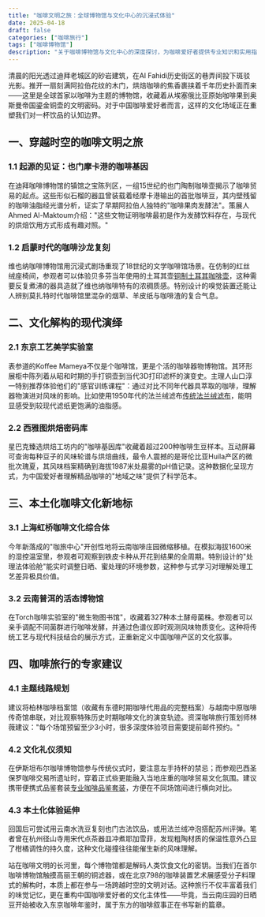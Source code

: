 ```yaml
---
title: "咖啡文明之旅：全球博物馆与文化中心的沉浸式体验"
date: 2025-04-18
draft: false
categories: ["咖啡旅行"]
tags: ["咖啡博物馆"]
description: "关于咖啡博物馆与文化中心的深度探讨，为咖啡爱好者提供专业知识和实用指南。"
---
```


清晨的阳光透过迪拜老城区的砂岩建筑，在Al Fahidi历史街区的巷弄间投下斑驳光影。推开一扇刻满阿拉伯花纹的木门，烘焙咖啡的焦香裹挟着千年历史扑面而来——这里是全球首家以咖啡为主题的博物馆，收藏着从埃塞俄比亚原始咖啡果到奥斯曼帝国鎏金铜壶的文明密码。对于中国咖啡爱好者而言，这样的文化场域正在重塑我们对一杯饮品的认知边界。

## 一、穿越时空的咖啡文明之旅
### 1.1 起源的见证：也门摩卡港的咖啡基因
在迪拜咖啡博物馆的镇馆之宝陈列区，一组15世纪的也门陶制咖啡壶揭示了咖啡贸易的起点。这些形似石榴的器皿曾装载着经摩卡港输出的首批咖啡豆，其内壁残留的咖啡油脂经光谱分析，证实了早期阿拉伯人独特的"咖啡果肉发酵法"。策展人Ahmed Al-Maktoum介绍："这些文物证明咖啡最初是作为发酵饮料存在，与现代的烘焙饮用方式形成有趣对照。"

### 1.2 启蒙时代的咖啡沙龙复刻
维也纳咖啡博物馆用沉浸式剧场重现了18世纪的文学咖啡馆场景。在仿制的红丝绒座椅间，参观者可以体验贝多芬当年使用的土耳其壶[铜制土耳其咖啡壶](https://www.amazon.com/s?k=%E9%93%9C%E5%88%B6%E5%9C%9F%E8%80%B3%E5%85%B6%E5%92%96%E5%95%A1%E5%A3%B6&tag=coffeeprism-20)，这种需要反复煮沸的器具造就了维也纳咖啡特有的浓稠质感。特别设计的嗅觉装置还能让人辨别莫扎特时代咖啡馆里混杂的烟草、羊皮纸与咖啡渣的复合气息。

## 二、文化解构的现代演绎
### 2.1 东京工艺美学实验室
表参道的Koffee Mameya不仅是个咖啡馆，更是个活的咖啡器物博物馆。其环形展柜中陈列着从昭和时期的手打铜壶到当代3D打印滤杯的演变史。主理人山口淳一特别推荐体验他们的"感官训练课程"：通过对比不同年代器具萃取的咖啡，理解器物演进对风味的影响。比如使用1950年代的法兰绒滤布[传统法兰绒滤布](https://www.amazon.com/s?k=%E4%BC%A0%E7%BB%9F%E6%B3%95%E5%85%B0%E7%BB%92%E6%BB%A4%E5%B8%83&tag=coffeeprism-20)，能明显感受到较现代滤纸更饱满的油脂感。

### 2.2 西雅图烘焙密码库
星巴克臻选烘焙工坊内的"咖啡基因库"收藏着超过200种咖啡生豆样本。互动屏幕可查询每种豆子的风味轮谱与烘焙曲线，最令人震撼的是哥伦比亚Huila产区的微批次瑰夏，其风味档案精确到海拔1987米处晨雾的pH值记录。这种数据化呈现方式，为中国爱好者理解精品咖啡的"地域之味"提供了科学范本。

## 三、本土化咖啡文化新地标
### 3.1 上海虹桥咖啡文化综合体
今年新落成的"咖旅中心"开创性地将云南咖啡庄园微缩移植。在模拟海拔1600米的湿控温室里，参观者可观察到铁皮卡种从开花到结果的全周期。特别设计的"处理法体验舱"能实时调整日晒、蜜处理的环境参数，这种参与式学习对理解处理工艺差异极具价值。

### 3.2 云南普洱的活态博物馆
在Torch咖啡实验室的"微生物图书馆"，收藏着327种本土酵母菌株。参观者可以亲手调配不同菌群进行咖啡发酵，并通过色谱仪即时观测风味物质变化。这种将传统工艺与现代科技结合的展示方式，正重新定义中国咖啡产区的文化叙事。

## 四、咖啡旅行的专家建议
### 4.1 主题线路规划
建议将柏林咖啡档案馆（收藏有东德时期咖啡代用品的完整档案）与越南中原咖啡传奇馆串联，对比观察特殊历史时期咖啡文化的演变轨迹。资深咖啡旅行策划师林薇建议："每个场馆预留至少3小时，很多深度体验项目需要提前邮件预约。"

### 4.2 文化礼仪须知
在伊斯坦布尔咖啡博物馆参与传统仪式时，要注意左手持杯的禁忌；而参观巴西圣保罗咖啡交易所遗址时，穿着正式些更能融入当地庄重的咖啡贸易文化氛围。建议携带便携式品鉴套装[专业咖啡品鉴套装](https://www.amazon.com/s?k=%E4%B8%93%E4%B8%9A%E5%92%96%E5%95%A1%E5%93%81%E9%89%B4%E5%A5%97%E8%A3%85&tag=coffeeprism-20)，方便在不同场馆间进行横向对比。

### 4.3 本土化体验延伸
回国后可尝试用云南水洗豆复刻也门古法饮品，或用法兰绒冲泡搭配苏州评弹。笔者曾在杭州径山寺用宋代点茶器皿冲煮耶加雪菲，发现粗陶材质的保温性意外凸显了柑橘调性的持久度，这种文化碰撞往往能催生新的风味理解。

站在咖啡文明的长河里，每个博物馆都是解码人类饮食文化的密钥。当我们在首尔咖啡博物馆触摸高丽王朝的铜滤器，或在北京798的咖啡装置艺术展感受分子料理式的解构时，本质上都在参与一场跨越时空的文明对话。这种旅行不仅丰富着我们的味觉记忆，更在重构中国咖啡爱好者的文化主体性——毕竟，当云南庄园的日晒豆开始被收入东京咖啡年鉴时，属于东方的咖啡叙事正在书写新的篇章。